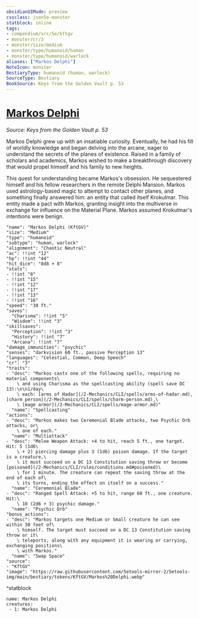```yaml
---
obsidianUIMode: preview
cssclass: json5e-monster
statblock: inline
tags:
- compendium/src/5e/kftgv
- monster/cr/3
- monster/size/medium
- monster/type/humanoid/human
- monster/type/humanoid/warlock
aliases: ["Markos Delphi"]
NoteIcon: monster
BestiaryType: humanoid (human, warlock)
SourceType: Bestiary
BookSource: Keys from the Golden Vault p. 53
---
```

# [Markos Delphi](2-Mechanics/CLI/bestiary/npc/markos-delphi-kftgv.md)
*Source: Keys from the Golden Vault p. 53*  

Markos Delphi grew up with an insatiable curiosity. Eventually, he had his fill of worldly knowledge and began delving into the arcane, eager to understand the secrets of the planes of existence. Raised in a family of scholars and academics, Markos wished to make a breakthrough discovery that would propel himself and his family to new heights.

This quest for understanding became Markos's obsession. He sequestered himself and his fellow researchers in the remote Delphi Mansion. Markos used astrology-based magic to attempt to contact other planes, and something finally answered him: an entity that called itself Krokulmar. This entity made a pact with Markos, granting insight into the multiverse in exchange for influence on the Material Plane. Markos assumed Krokulmar's intentions were benign.

```statblock
"name": "Markos Delphi (KftGV)"
"size": "Medium"
"type": "humanoid"
"subtype": "human, warlock"
"alignment": "Chaotic Neutral"
"ac": !!int "12"
"hp": !!int "44"
"hit_dice": "8d8 + 8"
"stats":
- !!int "8"
- !!int "15"
- !!int "12"
- !!int "17"
- !!int "13"
- !!int "16"
"speed": "30 ft."
"saves":
  "Charisma": !!int "5"
  "Wisdom": !!int "3"
"skillsaves":
  "Perception": !!int "3"
  "History": !!int "7"
  "Arcana": !!int "7"
"damage_immunities": "psychic"
"senses": "darkvision 60 ft., passive Perception 13"
"languages": "Celestial, Common, Deep Speech"
"cr": "3"
"traits":
- "desc": "Markos casts one of the following spells, requiring no material components\
    \ and using Charisma as the spellcasting ability (spell save DC 13):\n\n1/day\
    \ each: [arms of Hadar](/2-Mechanics/CLI/spells/arms-of-hadar.md), [charm person](/2-Mechanics/CLI/spells/charm-person.md),\
    \ [mage armor](/2-Mechanics/CLI/spells/mage-armor.md)"
  "name": "Spellcasting"
"actions":
- "desc": "Markos makes two Ceremonial Blade attacks, two Psychic Orb attacks, or\
    \ one of each."
  "name": "Multiattack"
- "desc": "Melee Weapon Attack: +4 to hit, reach 5 ft., one target. Hit: 5 (1d6\
    \ + 2) piercing damage plus 3 (1d6) poison damage. If the target is a creature,\
    \ it must succeed on a DC 13 Constitution saving throw or become [poisoned](/2-Mechanics/CLI/rules/conditions.md#poisoned)\
    \ for 1 minute. The creature can repeat the saving throw at the end of each of\
    \ its turns, ending the effect on itself on a success."
  "name": "Ceremonial Blade"
- "desc": "Ranged Spell Attack: +5 to hit, range 60 ft., one creature. Hit:\
    \ 10 (2d6 + 3) psychic damage."
  "name": "Psychic Orb"
"bonus_actions":
- "desc": "Markos targets one Medium or Small creature he can see within 30 feet of\
    \ himself. The target must succeed on a DC 13 Constitution saving throw or it\
    \ teleports, along with any equipment it is wearing or carrying, exchanging positions\
    \ with Markos."
  "name": "Swap Space"
"source":
- "KftGV"
"image": "https://raw.githubusercontent.com/5etools-mirror-2/5etools-img/main/bestiary/tokens/KftGV/Markos%20Delphi.webp"
```
^statblock

```encounter-table
name: Markos Delphi
creatures:
 - 1: Markos Delphi
```